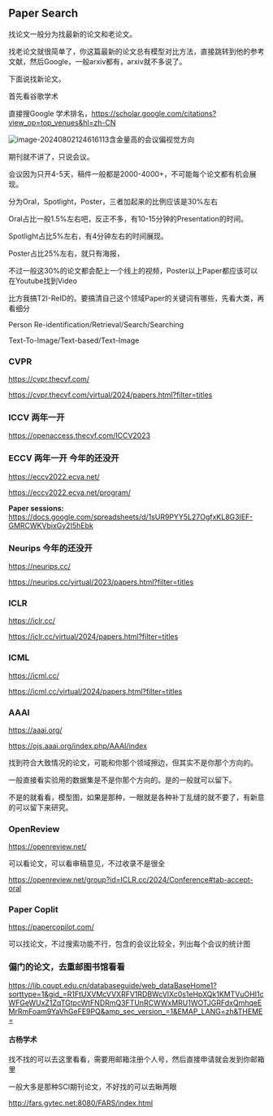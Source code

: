 ## Paper Search



找论文一般分为找最新的论文和老论文。

找老论文就很简单了，你这篇最新的论文总有模型对比方法，直接跳转到他的参考文献，然后Google，一般arxiv都有，arxiv就不多说了。

下面说找新论文。

首先看谷歌学术

直接搜Google 学术排名，https://scholar.google.com/citations?view_op=top_venues&hl=zh-CN

![image-20240802124616113](C:\Users\Cinging\AppData\Roaming\Typora\typora-user-images\image-20240802124616113.png)含金量高的会议偏视觉方向

期刊就不讲了，只说会议。



会议因为只开4-5天，稿件一般都是2000-4000+，不可能每个论文都有机会展现。

分为Oral，Spotlight，Poster，三者加起来的比例应该是30%左右

Oral占比一般1.5%左右吧，反正不多，有10-15分钟的Presentation的时间。

Spotlight占比5%左右，有4分钟左右的时间展现。

Poster占比25%左右，就只有海报，

不过一般这30%的论文都会配上一个线上的视频，Poster以上Paper都应该可以在Youtube找到Video



比方我搞T2I-ReID的。要搞清自己这个领域Paper的关键词有哪些，先看大类，再看细分

Person Re-identification/Retrieval/Search/Searching

Text-To-Image/Text-based/Text-Image





### CVPR

https://cvpr.thecvf.com/

https://cvpr.thecvf.com/virtual/2024/papers.html?filter=titles



### ICCV 两年一开

https://openaccess.thecvf.com/ICCV2023



### ECCV 两年一开 今年的还没开

https://eccv2022.ecva.net/

https://eccv2022.ecva.net/program/

**Paper sessions:** https://docs.google.com/spreadsheets/d/1sUR9PYY5L27OgfxKL8G3IEF-GMRCWKVbixGy2I5hEbk



### Neurips 今年的还没开

https://neurips.cc/

https://neurips.cc/virtual/2023/papers.html?filter=titles



### ICLR

https://iclr.cc/

https://iclr.cc/virtual/2024/papers.html?filter=titles



### ICML

https://icml.cc/

https://icml.cc/virtual/2024/papers.html?filter=titles



### AAAI

https://aaai.org/

https://ojs.aaai.org/index.php/AAAI/index



找到符合大致情况的论文，可能和你那个领域擦边，但其实不是你那个方向的。

一般直接看实验用的数据集是不是你那个方向的。是的一般就可以留下。

不是的就看看，模型图，如果是那种，一眼就是各种补丁乱缝的就不要了，有新意的可以留下来研究。



### OpenReview

https://openreview.net/

可以看论文，可以看审稿意见，不过收录不是很全

https://openreview.net/group?id=ICLR.cc/2024/Conference#tab-accept-oral



### Paper Coplit

https://papercopilot.com/

可以找论文，不过搜索功能不行，包含的会议比较全，列出每个会议的统计图





### 偏门的论文，去重邮图书馆看看

https://lib.cqupt.edu.cn/databaseguide/web_dataBaseHome1?sorttype=1&gid_=R1FtUXVMcVVXRFV1RDBWcVlXc0s1eHpXQk1KMTVuOHI1cWFGeWUxZ1ZqTGtpcWtFNDRmQ3FTUnRCWWxMRU1WOTJGRFdxQmhqeEMrRmFoam9YaVhGeFE9PQ&amp_sec_version_=1&EMAP_LANG=zh&THEME=



#### 古杨学术

找不找的可以去这里看看，需要用邮箱注册个人号，然后直接申请就会发到你邮箱里

一般大多是那种SCI期刊论文，不好找的可以去瞅两眼

http://fars.gytec.net:8080/FARS/index.html












